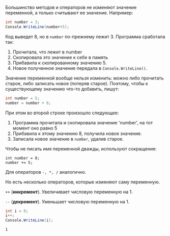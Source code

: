 Большинство методов и операторов не изменяют значение переменной, а только считывают ее значение. Например:
```csharp
int number = 3;
Console.WriteLine(number+5); 
```
Код выведет 8, но в `number` по-прежнему лежит 3. Программа сработала так:
1. Прочитала, что лежит в number
1. Скопировала это значение к себе в память
1. Прибавила к скопированному значению 5.
1. Новое полученное значение передала в `Console.WriteLine()`.

Значение переменной вообще нельзя изменить: можно либо прочитать старое, либо записать новое (потеряв старое). Поэтому, чтобы к существующему значению что-то добавить, пишут:
```csharp
int number = 5; 
number = number + 8;  
```
При этом во второй строке произошло следующее:

1. Программа прочитала и скопировала значение 'number', на тот момент оно равно 5
1. Прибавила к этому значению 8, получила новое значение.
1. Записала новое значение в `number`, удалив старое.

Чтобы не писать имя переменной дважды, используют сокращение:
```
int number = 8;
number += 5;
```
Для операторов `-, *, /` аналогично.

Но есть несколько операторов, которые изменяют саму переменную.

`++` (**инкремент**). Увеличивает числовую переменную на 1.

`--` (**декремент**). Уменьшает числовую переменную на 1.

```csharp
int i = 0; 
i++; 
Console.WriteLine(i);
```
```
1
```
